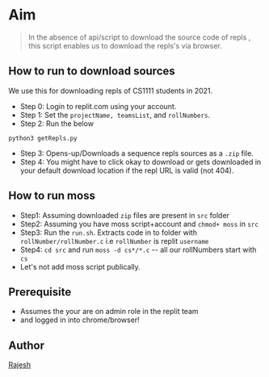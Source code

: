 # Aim
> In the absence of api/script to download the source code of repls ,
this script enables us to download the repls's via browser.

## How to run to download sources

We use this for downloading repls of CS1111 students in 2021.

- Step 0: Login to replit.com using your account.
- Step 1: Set the `projectName, teamsList`, and `rollNumbers`.
- Step 2: Run the below
```
python3 getRepls.py

```
- Step 3: Opens-up/Downloads a sequence repls sources as a `.zip` file.
- Step 4: You might have to click okay to download or gets downloaded in
your default download location if the repl URL is valid (not 404).

## How to run moss
- Step1: Assuming downloaded `zip` files are present in `src` folder
- Step2: Assuming you have moss script+account and `chmod+ moss` in `src`
- Step3: Run the `run.sh`. Extracts code in to folder with `rollNumber/rollNumber.c` i.e `rollNumber` is replit `username`
- Step4: `cd src` and run `moss -d cs*/*.c` -- all our rollNumbers start with `cs`
- Let's not add moss script publically.

## Prerequisite

- Assumes the your are on admin role in the replit team
- and logged in into chrome/browser!

## Author

[Rajesh](mrprajesh.co.in)
